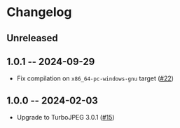 # Changelog

## Unreleased

## 1.0.1 -- 2024-09-29

- Fix compilation on `x86_64-pc-windows-gnu` target ([#22](https://github.com/honzasp/rust-turbojpeg/pull/22))

## 1.0.0 -- 2024-02-03

- Upgrade to TurboJPEG 3.0.1 ([#15](https://github.com/honzasp/rust-turbojpeg/pull/15))
